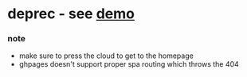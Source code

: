 # deprec - see [demo](http://woat.github.io/anon-host)
### note
- make sure to press the cloud to get to the homepage
- ghpages doesn't support proper spa routing which throws the 404
